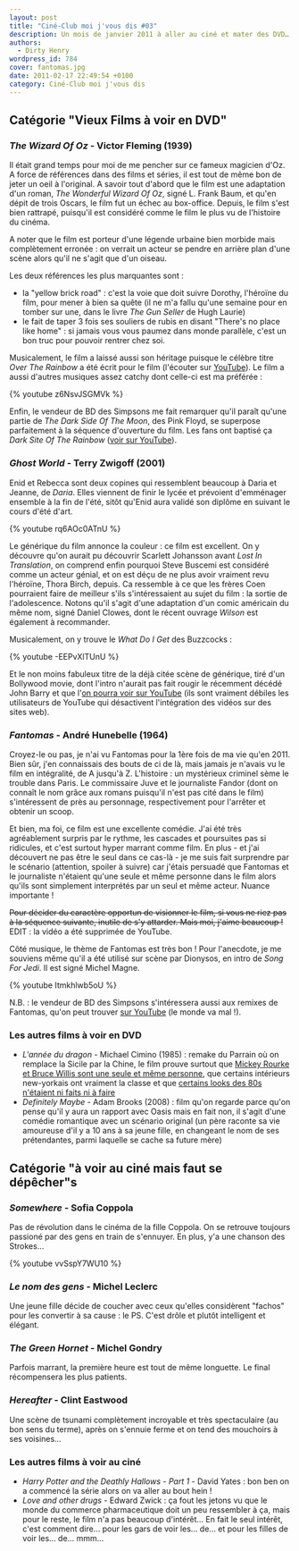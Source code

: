 ```yaml
---
layout: post
title: "Ciné-Club moi j'vous dis #03"
description: Un mois de janvier 2011 à aller au ciné et mater des DVD…
authors:
  - Dirty Henry
wordpress_id: 784
cover: fantomas.jpg
date: 2011-02-17 22:49:54 +0100
category: Ciné-Club moi j'vous dis
---
```


## Catégorie "Vieux Films à voir en DVD"

### _The Wizard Of Oz_ - Victor Fleming (1939)

Il était grand temps pour moi de me pencher sur ce fameux magicien d'Oz. A force
de références dans des films et séries, il est tout de même bon de jeter un oeil
à l'original. A savoir tout d'abord que le film est une adaptation d'un roman,
_The Wonderful Wizard Of Oz_, signé L. Frank Baum, et qu'en dépit de trois
Oscars, le film fut un échec au box-office. Depuis, le film s'est bien rattrapé,
puisqu'il est considéré comme le film le plus vu de l'histoire du cinéma.

A noter que le film est porteur d'une légende urbaine bien morbide mais
complètement erronée : on verrait un acteur se pendre en arrière plan d'une
scène alors qu'il ne s'agit que d'un oiseau.

Les deux références les plus marquantes sont :

- la "yellow brick road" : c'est la voie que doit suivre Dorothy, l'héroïne du
  film, pour mener à bien sa quête (il ne m'a fallu qu'une semaine pour en
  tomber sur une, dans le livre _The Gun Seller_ de Hugh Laurie)
- le fait de taper 3 fois ses souliers de rubis en disant "There's no place like
  home" : si jamais vous vous paumez dans monde parallèle, c'est un bon truc
  pour pouvoir rentrer chez soi.

Musicalement, le film a laissé aussi son héritage puisque le célèbre titre _Over
The Rainbow_ a été écrit pour le film (l'écouter sur
[YouTube](http://www.youtube.com/watch?v=QhzbzwPNgXA)). Le film a aussi d'autres
musiques assez catchy dont celle-ci est ma préférée :

{% youtube z6NsvJSGMVk %}

Enfin, le vendeur de BD des Simpsons me fait remarquer qu'il paraît qu'une
partie de _The Dark Side Of The Moon_, des Pink Floyd, se superpose parfaitement
à la séquence d'ouverture du film. Les fans ont baptisé ça _Dark Site Of The
Rainbow_ ([voir sur YouTube](http://www.youtube.com/embed/3ng74hxX61E)).

### _Ghost World_ - Terry Zwigoff (2001)

Enid et Rebecca sont deux copines qui ressemblent beaucoup à Daria et Jeanne, de
_Daria_. Elles viennent de finir le lycée et prévoient d'emménager ensemble à la
fin de l'été, sitôt qu'Enid aura validé son diplôme en suivant le cours d'été
d'art.

{% youtube rq6AOc0ATnU %}

Le générique du film annonce la couleur : ce film est excellent. On y découvre
qu'on aurait pu découvrir Scarlett Johansson avant _Lost In Translation_, on
comprend enfin pourquoi Steve Buscemi est considéré comme un acteur génial, et
on est déçu de ne plus avoir vraiment revu l'héroïne, Thora Birch, depuis. Ca
ressemble à ce que les frères Coen pourraient faire de meilleur s'ils
s'intéressaient au sujet du film : la sortie de l'adolescence. Notons qu'il
s'agit d'une adaptation d'un comic américain du même nom, signé Daniel Clowes,
dont le récent ouvrage _Wilson_ est également à recommander.

Musicalement, on y trouve le _What Do I Get_ des Buzzcocks :

{% youtube -EEPvXlTUnU %}

Et le non moins fabuleux titre de la déjà citée scène de générique, tiré d'un
Bollywood movie, dont l'intro n'aurait pas fait rougir le récemment décédé John
Barry et que
l'[on pourra voir sur YouTube](http://www.youtube.com/watch?v=VB4q9rcfvvE) (ils
sont vraiment débiles les utilisateurs de YouTube qui désactivent l'intégration
des vidéos sur des sites web).

### _Fantomas_ - André Hunebelle (1964)

Croyez-le ou pas, je n'ai vu Fantomas pour la 1ère fois de ma vie qu'en 2011.
Bien sûr, j'en connaissais des bouts de ci de là, mais jamais je n'avais vu le
film en intégralité, de A jusqu'à Z. L'histoire : un mystérieux criminel sème le
trouble dans Paris. Le commissaire Juve et le journaliste Fandor (dont on
connaît le nom grâce aux romans puisqu'il n'est pas cité dans le film)
s'intéressent de près au personnage, respectivement pour l'arrêter et obtenir un
scoop.

Et bien, ma foi, ce film est une excellente comédie. J'ai été très agréablement
surpris par le rythme, les cascades et poursuites pas si ridicules, et c'est
surtout hyper marrant comme film. En plus - et j'ai découvert ne pas être le
seul dans ce cas-là - je me suis fait surprendre par le scénario (attention,
spoiler à suivre) car j'étais persuadé que Fantomas et le journaliste n'étaient
qu'une seule et même personne dans le film alors qu'ils sont simplement
interprétés par un seul et même acteur. Nuance importante !

~~Pour décider du caractère opportun de visionner le film, si vous ne riez pas à
la séquence suivante, inutile de s'y attarder. Mais moi, j'aime beaucoup !~~
EDIT : la vidéo a été supprimée de YouTube.

Côté musique, le thème de Fantomas est très bon ! Pour l'anecdote, je me
souviens même qu'il a été utilisé sur scène par Dionysos, en intro de _Song For
Jedi_. Il est signé Michel Magne.

{% youtube Itmkhlwb5oU %}

N.B. : le vendeur de BD des Simpsons s'intéressera aussi aux remixes de
Fantomas, qu'on peut trouver
[sur YouTube](http://www.youtube.com/watch?v=4AqOg_cF1IU) (le monde va mal !).

### Les autres films à voir en DVD

- _L'année du dragon_ - Michael Cimino (1985) : remake du Parrain où on remplace
  la Sicile par la Chine, le film prouve surtout que
  [Mickey Rourke et Bruce Willis sont une seule et même personne](http://cheezburger.com/jibe/lolz/View/1353215232),
  que certains intérieurs new-yorkais ont vraiment la classe et que
  [certains looks des 80s n'étaient ni faits ni à faire](http://www.imdb.com/media/rm914397696/tt0090350)
- _Definitely Maybe_ - Adam Brooks (2008) : film qu'on regarde parce qu'on pense
  qu'il y aura un rapport avec Oasis mais en fait non, il s'agit d'une comédie
  romantique avec un scénario original (un père raconte sa vie amoureuse d'il y
  a 10 ans à sa jeune fille, en changeant le nom de ses prétendantes, parmi
  laquelle se cache sa future mère)

## Catégorie "à voir au ciné mais faut se dépêcher"s

### _Somewhere_ - Sofia Coppola

Pas de révolution dans le cinéma de la fille Coppola. On se retrouve toujours
passioné par des gens en train de s'ennuyer. En plus, y'a une chanson des
Strokes…

{% youtube vvSspY7WU10 %}

### _Le nom des gens_ - Michel Leclerc

Une jeune fille décide de coucher avec ceux qu'elles considèrent "fachos" pour
les convertir à sa cause : le PS. C'est drôle et plutôt intelligent et élégant.

### _The Green Hornet_ - Michel Gondry

Parfois marrant, la première heure est tout de même longuette. Le final
récompensera les plus patients.

### _Hereafter_ - Clint Eastwood

Une scène de tsunami complètement incroyable et très spectaculaire (au bon sens
du terme), après on s'ennuie ferme et on tend des mouchoirs à ses voisines…

### Les autres films à voir au ciné

- _Harry Potter and the Deathly Hallows - Part 1_ - David Yates : bon ben on a
  commencé la série alors on va aller au bout hein !
- _Love and other drugs_ - Edward Zwick : ça fout les jetons vu que le monde du
  commerce pharmaceutique doit un peu ressembler à ça, mais pour le reste, le
  film n'a pas beaucoup d'intérêt… En fait le seul intérêt, c'est comment dire…
  pour les gars de voir les… de… et pour les filles de voir les… de… mmm…
